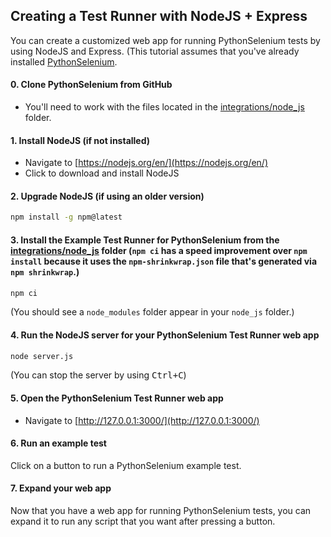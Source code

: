 <h2>Creating a Test Runner with NodeJS + Express</h2>

You can create a customized web app for running PythonSelenium tests by using NodeJS and Express. (This tutorial assumes that you've already installed [PythonSelenium](/).

#### 0. Clone PythonSelenium from GitHub

* You'll need to work with the files located in the [integrations/node_js](/integrations/node_js) folder.

#### 1. Install NodeJS (if not installed)

* Navigate to [https://nodejs.org/en/](https://nodejs.org/en/)
* Click to download and install NodeJS

#### 2. Upgrade NodeJS (if using an older version)

```bash
npm install -g npm@latest
```

#### 3. Install the Example Test Runner for PythonSelenium from the [integrations/node_js](/integrations/node_js) folder (``npm ci`` has a speed improvement over ``npm install`` because it uses the ``npm-shrinkwrap.json`` file that's generated via ``npm shrinkwrap``.)

```bash
npm ci
```

(You should see a ``node_modules`` folder appear in your ``node_js`` folder.)

#### 4. Run the NodeJS server for your PythonSelenium Test Runner web app

```bash
node server.js
```

(You can stop the server by using <kbd>Ctrl+C</kbd>)

#### 5. Open the PythonSelenium Test Runner web app

* Navigate to [http://127.0.0.1:3000/](http://127.0.0.1:3000/)

#### 6. Run an example test

Click on a button to run a PythonSelenium example test.

#### 7. Expand your web app

Now that you have a web app for running PythonSelenium tests, you can expand it to run any script that you want after pressing a button.
